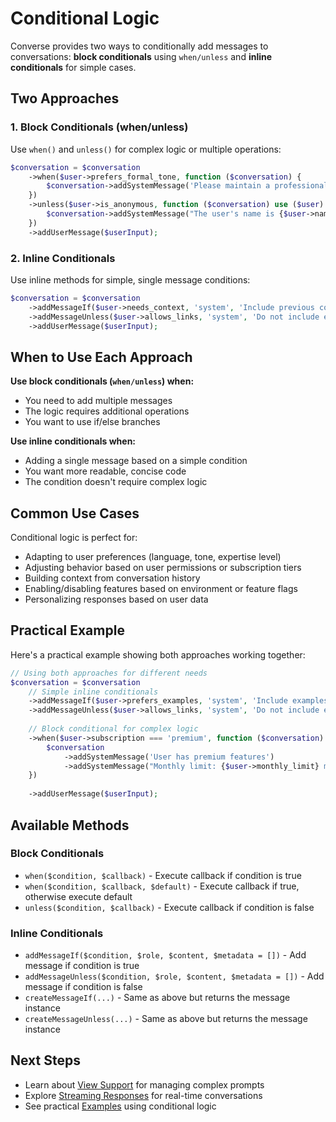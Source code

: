 # Conditional Logic

Converse provides two ways to conditionally add messages to conversations: **block conditionals** using `when/unless` and **inline conditionals** for simple cases.

## Two Approaches

### 1. Block Conditionals (when/unless)

Use `when()` and `unless()` for complex logic or multiple operations:

```php
$conversation = $conversation
    ->when($user->prefers_formal_tone, function ($conversation) {
        $conversation->addSystemMessage('Please maintain a professional tone.');
    })
    ->unless($user->is_anonymous, function ($conversation) use ($user) {
        $conversation->addSystemMessage("The user's name is {$user->name}.");
    })
    ->addUserMessage($userInput);
```

### 2. Inline Conditionals

Use inline methods for simple, single message conditions:

```php
$conversation = $conversation
    ->addMessageIf($user->needs_context, 'system', 'Include previous context in responses.')
    ->addMessageUnless($user->allows_links, 'system', 'Do not include external links.')
    ->addUserMessage($userInput);
```

## When to Use Each Approach

**Use block conditionals (`when/unless`) when:**
- You need to add multiple messages
- The logic requires additional operations
- You want to use if/else branches

**Use inline conditionals when:**
- Adding a single message based on a simple condition
- You want more readable, concise code
- The condition doesn't require complex logic

## Common Use Cases

Conditional logic is perfect for:
- Adapting to user preferences (language, tone, expertise level)
- Adjusting behavior based on user permissions or subscription tiers
- Building context from conversation history
- Enabling/disabling features based on environment or feature flags
- Personalizing responses based on user data

## Practical Example

Here's a practical example showing both approaches working together:

```php
// Using both approaches for different needs
$conversation = $conversation
    // Simple inline conditionals
    ->addMessageIf($user->prefers_examples, 'system', 'Include examples in your responses')
    ->addMessageUnless($user->allows_links, 'system', 'Do not include external URLs')
    
    // Block conditional for complex logic
    ->when($user->subscription === 'premium', function ($conversation) use ($user) {
        $conversation
            ->addSystemMessage('User has premium features')
            ->addSystemMessage("Monthly limit: {$user->monthly_limit} messages");
    })
    
    ->addUserMessage($userInput);
```

## Available Methods

### Block Conditionals
- `when($condition, $callback)` - Execute callback if condition is true
- `when($condition, $callback, $default)` - Execute callback if true, otherwise execute default
- `unless($condition, $callback)` - Execute callback if condition is false

### Inline Conditionals
- `addMessageIf($condition, $role, $content, $metadata = [])` - Add message if condition is true
- `addMessageUnless($condition, $role, $content, $metadata = [])` - Add message if condition is false
- `createMessageIf(...)` - Same as above but returns the message instance
- `createMessageUnless(...)` - Same as above but returns the message instance

## Next Steps

- Learn about [View Support](/guide/view-support) for managing complex prompts
- Explore [Streaming Responses](/guide/streaming) for real-time conversations
- See practical [Examples](/examples/basic-chat) using conditional logic 